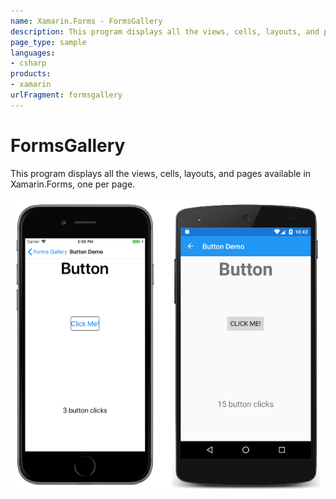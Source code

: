 ```yaml
---
name: Xamarin.Forms - FormsGallery
description: This program displays all the views, cells, layouts, and pages available in Xamarin.Forms.
page_type: sample
languages:
- csharp
products:
- xamarin
urlFragment: formsgallery
---
```

# FormsGallery

This program displays all the views, cells, layouts, and pages available in Xamarin.Forms, one per page.

![FormsGallery application screenshot](Screenshots/Button.png "FormsGallery application screenshot")

